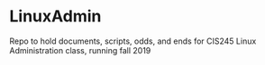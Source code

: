 # LinuxAdmin
Repo to hold documents, scripts, odds, and ends for CIS245 Linux Administration class, running fall 2019
